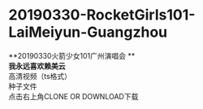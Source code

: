 # 20190330-RocketGirls101-LaiMeiyun-Guangzhou
**20190330火箭少女101广州演唱会 **
<br>**我永远喜欢赖美云**
<br>高清视频（ts格式）
<br>种子文件
<br>点击右上角CLONE OR DOWNLOAD下载
